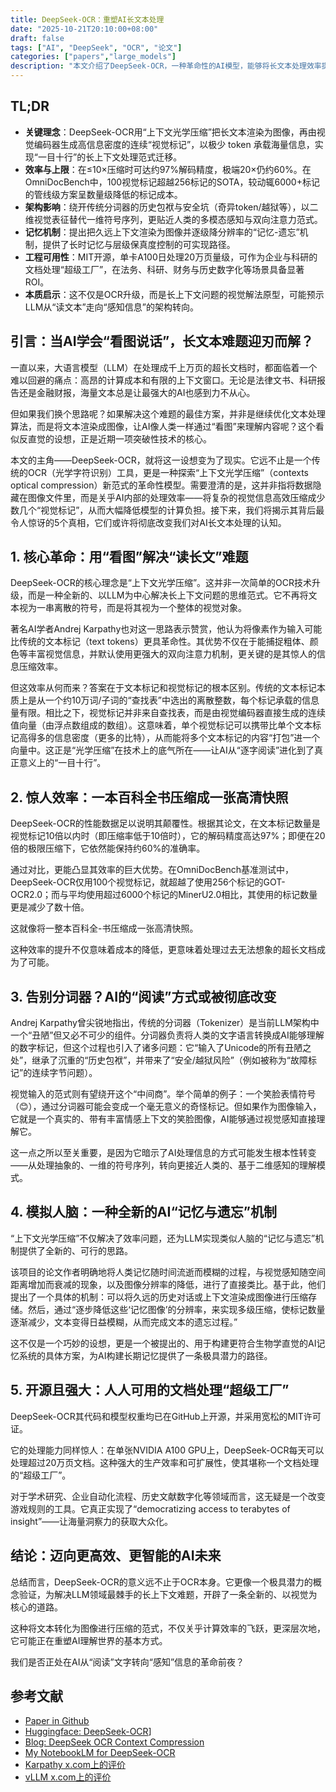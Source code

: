 ```yaml
---
title: DeepSeek-OCR：重塑AI长文本处理
date: "2025-10-21T20:10:00+08:00"
draft: false
tags: ["AI", "DeepSeek", "OCR", "论文"]
categories: ["papers","large_models"]
description: "本文介绍了DeepSeek-OCR，一种革命性的AI模型，能够将长文本处理效率提升数十倍，从而实现对超长文档的快速处理。"
---
```


## TL;DR

- **关键理念**：DeepSeek-OCR用“上下文光学压缩”把长文本渲染为图像，再由视觉编码器生成高信息密度的连续“视觉标记”，以极少 token 承载海量信息，实现“一目十行”的长上下文处理范式迁移。
- **效率与上限**：在≤10×压缩时可达约97%解码精度，极端20×仍约60%。在OmniDocBench中，100视觉标记超越256标记的SOTA，较动辄6000+标记的管线级方案呈数量级降低的标记成本。
- **架构影响**：绕开传统分词器的历史包袱与安全坑（奇异token/越狱等），以二维视觉表征替代一维符号序列，更贴近人类的多模态感知与双向注意力范式。
- **记忆机制**：提出把久远上下文渲染为图像并逐级降分辨率的“记忆-遗忘”机制，提供了长时记忆与层级保真度控制的可实现路径。
- **工程可用性**：MIT开源，单卡A100日处理20万页量级，可作为企业与科研的文档处理“超级工厂”，在法务、科研、财务与历史数字化等场景具备显著ROI。
- **本质启示**：这不仅是OCR升级，而是长上下文问题的视觉解法原型，可能预示LLM从“读文本”走向“感知信息”的架构转向。

## 引言：当AI学会“看图说话”，长文本难题迎刃而解？

一直以来，大语言模型（LLM）在处理成千上万页的超长文档时，都面临着一个难以回避的痛点：高昂的计算成本和有限的上下文窗口。无论是法律文书、科研报告还是金融财报，海量文本总是让最强大的AI也感到力不从心。

但如果我们换个思路呢？如果解决这个难题的最佳方案，并非是继续优化文本处理算法，而是将文本渲染成图像，让AI像人类一样通过“看图”来理解内容呢？这个看似反直觉的设想，正是近期一项突破性技术的核心。

本文的主角——DeepSeek-OCR，就将这一设想变为了现实。它远不止是一个传统的OCR（光学字符识别）工具，更是一种探索“上下文光学压缩”（contexts optical compression）新范式的革命性模型。需要澄清的是，这并非指将数据隐藏在图像文件里，而是关乎AI内部的处理效率——将复杂的视觉信息高效压缩成少数几个“视觉标记”，从而大幅降低模型的计算负担。接下来，我们将揭示其背后最令人惊讶的5个真相，它们或许将彻底改变我们对AI长文本处理的认知。

## 1. 核心革命：用“看图”解决“读长文”难题

DeepSeek-OCR的核心理念是“上下文光学压缩”。这并非一次简单的OCR技术升级，而是一种全新的、以LLM为中心解决长上下文问题的思维范式。它不再将文本视为一串离散的符号，而是将其视为一个整体的视觉对象。

著名AI学者Andrej Karpathy也对这一思路表示赞赏，他认为将像素作为输入可能比传统的文本标记（text tokens）更具革命性。其优势不仅在于能捕捉粗体、颜色等丰富视觉信息，并默认使用更强大的双向注意力机制，更关键的是其惊人的信息压缩效率。

但这效率从何而来？答案在于文本标记和视觉标记的根本区别。传统的文本标记本质上是从一个约10万词/子词的“查找表”中选出的离散整数，每个标记承载的信息量有限。相比之下，视觉标记并非来自查找表，而是由视觉编码器直接生成的连续值向量（由浮点数组成的数组）。这意味着，单个视觉标记可以携带比单个文本标记高得多的信息密度（更多的比特），从而能将多个文本标记的内容“打包”进一个向量中。这正是“光学压缩”在技术上的底气所在——让AI从“逐字阅读”进化到了真正意义上的“一目十行”。

## 2. 惊人效率：一本百科全书压缩成一张高清快照

DeepSeek-OCR的性能数据足以说明其颠覆性。根据其论文，在文本标记数量是视觉标记10倍以内时（即压缩率低于10倍时），它的解码精度高达97%；即便在20倍的极限压缩下，它依然能保持约60%的准确率。

通过对比，更能凸显其效率的巨大优势。在OmniDocBench基准测试中，DeepSeek-OCR仅用100个视觉标记，就超越了使用256个标记的GOT-OCR2.0；而与平均使用超过6000个标记的MinerU2.0相比，其使用的标记数量更是减少了数十倍。

这就像将一整本百科全-书压缩成一张高清快照。

这种效率的提升不仅意味着成本的降低，更意味着处理过去无法想象的超长文档成为了可能。

## 3. 告别分词器？AI的“阅读”方式或被彻底改变

Andrej Karpathy曾尖锐地指出，传统的分词器（Tokenizer）是当前LLM架构中一个“丑陋”但又必不可少的组件。分词器负责将人类的文字语言转换成AI能够理解的数字标记，但这个过程也引入了诸多问题：它“输入了Unicode的所有丑陋之处”，继承了沉重的“历史包袱”，并带来了“安全/越狱风险”（例如被称为“故障标记”的连续字节问题）。

视觉输入的范式则有望绕开这个“中间商”。举个简单的例子：一个笑脸表情符号（😊），通过分词器可能会变成一个毫无意义的奇怪标记。但如果作为图像输入，它就是一个真实的、带有丰富情感上下文的笑脸图像，AI能够通过视觉感知直接理解它。

这一点之所以至关重要，是因为它暗示了AI处理信息的方式可能发生根本性转变——从处理抽象的、一维的符号序列，转向更接近人类的、基于二维感知的理解模式。

## 4. 模拟人脑：一种全新的AI“记忆与遗忘”机制

“上下文光学压缩”不仅解决了效率问题，还为LLM实现类似人脑的“记忆与遗忘”机制提供了全新的、可行的思路。

该项目的论文作者明确地将人类记忆随时间流逝而模糊的过程，与视觉感知随空间距离增加而衰减的现象，以及图像分辨率的降低，进行了直接类比。基于此，他们提出了一个具体的机制：可以将久远的历史对话或上下文渲染成图像进行压缩存储。然后，通过“逐步降低这些‘记忆图像’的分辨率，来实现多级压缩，使标记数量逐渐减少，文本变得日益模糊，从而完成文本的遗忘过程。”

这不仅是一个巧妙的设想，更是一个被提出的、用于构建更符合生物学直觉的AI记忆系统的具体方案，为AI构建长期记忆提供了一条极具潜力的路径。

## 5. 开源且强大：人人可用的文档处理“超级工厂”

DeepSeek-OCR其代码和模型权重均已在GitHub上开源，并采用宽松的MIT许可证。

它的处理能力同样惊人：在单张NVIDIA A100 GPU上，DeepSeek-OCR每天可以处理超过20万页文档。这种强大的生产效率和可扩展性，使其堪称一个文档处理的“超级工厂”。

对于学术研究、企业自动化流程、历史文献数字化等领域而言，这无疑是一个改变游戏规则的工具。它真正实现了“democratizing access to terabytes of insight”——让海量洞察力的获取大众化。

## 结论：迈向更高效、更智能的AI未来

总结而言，DeepSeek-OCR的意义远不止于OCR本身。它更像一个极具潜力的概念验证，为解决LLM领域最棘手的长上下文难题，开辟了一条全新的、以视觉为核心的道路。

这种将文本转化为图像进行压缩的范式，不仅关乎计算效率的飞跃，更深层次地，它可能正在重塑AI理解世界的基本方式。

我们是否正处在AI从“阅读”文字转向“感知”信息的革命前夜？

## 参考文献
- [Paper in Github](https://github.com/deepseek-ai/DeepSeek-OCR/blob/main/DeepSeek_OCR_paper.pdf)
- [Huggingface: DeepSeek-OCR](https://huggingface.co/deepseek-ai/DeepSeek-OCR)]
- [Blog: DeepSeek OCR Context Compression](https://deepseek.ai/blog/deepseek-ocr-context-compression)
- [My NotebookLM for DeepSeek-OCR](https://notebooklm.google.com/notebook/f4cb6882-3bb5-4e85-bf7a-05e6e41c1749)
- [Karpathy x.com上的评价](https://x.com/karpathy/status/1980397031542989305)
- [vLLM x.com上的评价](https://x.com/vllm_project/status/1980235518706401405)